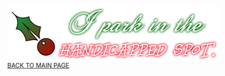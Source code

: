 <img src="handicap.png"
     alt="I'm being sarcastic"
     style="float: left; margin-right: 10px;" />
     
[BACK TO MAIN PAGE](README.md)
